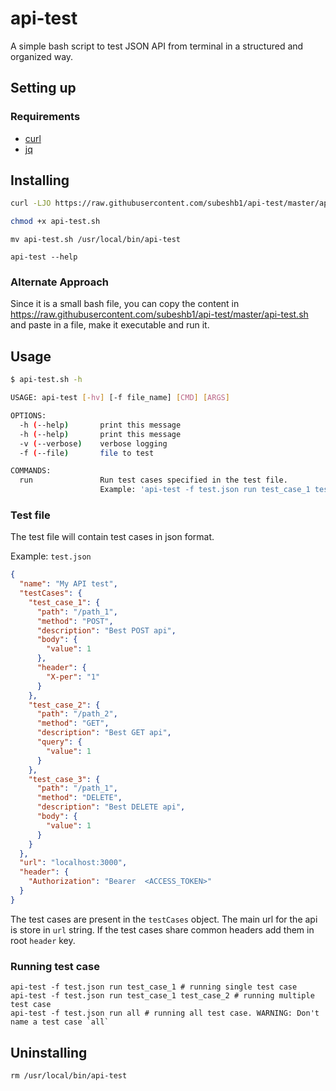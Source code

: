 # api-test

A simple bash script to test JSON API from terminal in a structured and organized way.

## Setting up

### Requirements

- [curl](https://curl.haxx.se/download.html)
- [jq](https://stedolan.github.io/jq/download)

## Installing

```sh
curl -LJO https://raw.githubusercontent.com/subeshb1/api-test/master/api-test.sh
```

```sh
chmod +x api-test.sh
```

```
mv api-test.sh /usr/local/bin/api-test
```

```
api-test --help
```

### Alternate Approach

Since it is a small bash file, you can copy the content in https://raw.githubusercontent.com/subeshb1/api-test/master/api-test.sh and paste in a file, make it executable and run it.

## Usage

```sh
$ api-test.sh -h

USAGE: api-test [-hv] [-f file_name] [CMD] [ARGS]

OPTIONS:
  -h (--help)       print this message
  -h (--help)       print this message
  -v (--verbose)    verbose logging
  -f (--file)       file to test

COMMANDS:
  run               Run test cases specified in the test file.
                    Example: 'api-test -f test.json run test_case_1 test_case_2', 'api-test -f test.json run all'
```

### Test file

The test file will contain test cases in json format.

Example:
`test.json`

```json
{
  "name": "My API test",
  "testCases": {
    "test_case_1": {
      "path": "/path_1",
      "method": "POST",
      "description": "Best POST api",
      "body": {
        "value": 1
      },
      "header": {
        "X-per": "1"
      }
    },
    "test_case_2": {
      "path": "/path_2",
      "method": "GET",
      "description": "Best GET api",
      "query": {
        "value": 1
      }
    },
    "test_case_3": {
      "path": "/path_1",
      "method": "DELETE",
      "description": "Best DELETE api",
      "body": {
        "value": 1
      }
    }
  },
  "url": "localhost:3000",
  "header": {
    "Authorization": "Bearer  <ACCESS_TOKEN>"
  }
}
```

The test cases are present in the `testCases` object. The main url for the api is store in `url` string. If the test cases share common headers add them in root `header` key.

### Running test case

```
api-test -f test.json run test_case_1 # running single test case
api-test -f test.json run test_case_1 test_case_2 # running multiple test case
api-test -f test.json run all # running all test case. WARNING: Don't name a test case `all`
```

## Uninstalling

```
rm /usr/local/bin/api-test
```
